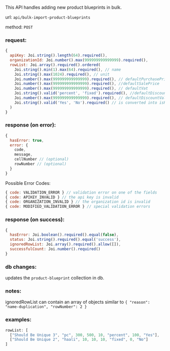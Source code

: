 This API handles adding new product blueprints in bulk.

url: `api/bulk-import-product-blueprints`

method: `POST`

### request: 
```js
{
  apiKey: Joi.string().length(64).required(),
  organizationId: Joi.number().max(999999999999999).required(),
  rowList: Joi.array().required().ordered(
    Joi.string().min(1).max(64).required(), // name
    Joi.string().max(1024).required(), // unit
    Joi.number().max(999999999999999).required(), // defaultPurchasePrice
    Joi.number().max(999999999999999).required(), //defaultSalePrice
    Joi.number().max(999999999999999).required(), // defaultVat
    Joi.string().valid('percent', 'fixed').required(), //defaultDiscountType
    Joi.number().max(999999999999999).required(), // defaultDiscountValue (MUST be validated separately)
    Joi.string().valid('Yes', 'No').required() // is converted into isReturnable
  )
}
```

### response (on error):
```js
{
  hasError: true,
  error: {
    code,
    message,
    cellNumber // (optional)
    rowNumber // (optional)
  }
}
```

Possible Error Codes:
```js
{ code: VALIDATION_ERROR } // validation error on one of the fields
{ code: APIKEY_INVALID } // the api key is invalid
{ code: ORGANIZATION_INVALID } // the organization id is invalid
{ code: MODIFIED_VALIDATION_ERROR } // special validation errors
```

### response (on success):
```js
{
  hasError: Joi.boolean().required().equal(false),
  status: Joi.string().required().equal('success'),
  ignoredRowList: Joi.array().required().allow([]),
  successfulCount: Joi.number().required()
}
```

### db changes:
updates the `product-blueprint` collection in db.

### notes:
ignoredRowList can contain an array of objects similar to `{
  "reason": "name-duplication",
  "rowNumber": 2
}`

### examples:
```js
rowList: [
  ["Should Be Unique 3", "pc", 300, 500, 10, "percent", 100, "Yes"],
  ["Should Be Unique 2", "haali", 10, 10, 10, "fixed", 0, "No"]
]
```

